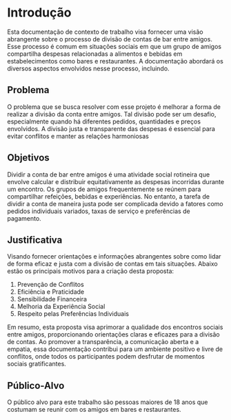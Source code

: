 # Introdução

Esta documentação de contexto de trabalho visa fornecer uma visão abrangente sobre o processo de divisão de contas de bar entre amigos. Esse processo é comum em situações sociais em que um grupo de amigos compartilha despesas relacionadas a alimentos e bebidas em estabelecimentos como bares e restaurantes. A documentação abordará os diversos aspectos envolvidos nesse processo, incluindo. 

## Problema

O problema que se busca resolver com esse projeto é melhorar a forma de realizar a divisão da conta entre amigos. Tal divisão pode ser um desafio, especialmente quando há diferentes pedidos, quantidades e preços envolvidos. A divisão justa e transparente das despesas é essencial para evitar conflitos e manter as relações harmoniosas

## Objetivos

Dividir a conta de bar entre amigos é uma atividade social rotineira que envolve calcular e distribuir equitativamente as despesas incorridas durante um encontro. Os grupos de amigos frequentemente se reúnem para compartilhar refeições, bebidas e experiências. No entanto, a tarefa de dividir a conta de maneira justa pode ser complicada devido a fatores como pedidos individuais variados, taxas de serviço e preferências de pagamento.


## Justificativa

Visando fornecer orientações e informações abrangentes sobre como lidar de forma eficaz e justa com a divisão de contas em tais situações. Abaixo estão os principais motivos para a criação desta proposta:
 
1. Prevenção de Conflitos
2. Eficiência e Praticidade
3. Sensibilidade Financeira
4. Melhoria da Experiência Social
5. Respeito pelas Preferências Individuais

 
Em resumo, esta proposta visa aprimorar a qualidade dos encontros sociais entre amigos, proporcionando orientações claras e eficazes para a divisão de contas. Ao promover a transparência, a comunicação aberta e a empatia, essa documentação contribui para um ambiente positivo e livre de conflitos, onde todos os participantes podem desfrutar de momentos sociais gratificantes.


## Público-Alvo

O público alvo para este trabalho são pessoas maiores de 18 anos que costumam se reunir com os amigos em bares e restaurantes. 
